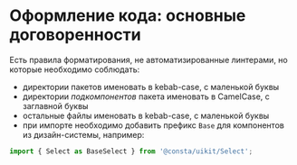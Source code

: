 # Оформление кода: основные договоренности

Есть правила форматирования, не автоматизированные линтерами, но которые необходимо соблюдать:

*   директории пакетов именовать в kebab-case, с маленькой буквы
*   директории *подкомпонентов* пакета именовать в CamelCase, с заглавной буквы
*   остальные файлы именовать в kebab-case, с маленькой буквы
*   при импорте необходимо добавить префикс `Base` для компонентов из дизайн-системы, например:

```js
import { Select as BaseSelect } from '@consta/uikit/Select';
```
